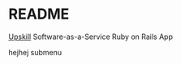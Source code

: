# README

[Upskill](http://upskillcourses.com) Software-as-a-Service Ruby on Rails App

hejhej
submenu